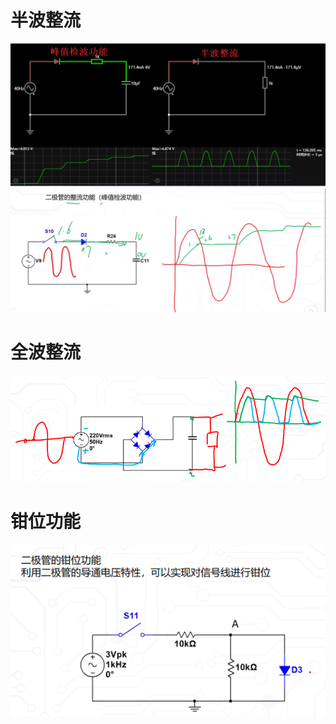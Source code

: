 # 半波整流
![](../photo/Pasted%20image%2020250805110900.png)
![](../photo/Pasted%20image%2020250805110930.png)
# 全波整流
![](../photo/Pasted%20image%2020250805113352.png)

# 钳位功能
![](../photo/Pasted%20image%2020250805114635.png)
